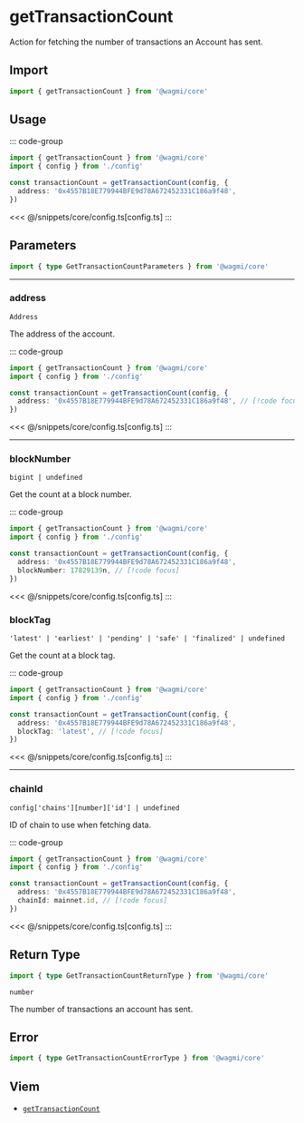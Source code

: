 <script setup>
const packageName = '@wagmi/core'
const actionName = 'getTransactionCount'
const typeName = 'GetTransactionCount'
</script>

# getTransactionCount

Action for fetching the number of transactions an Account has sent.

## Import

```ts
import { getTransactionCount } from '@wagmi/core'
```

## Usage

::: code-group
```ts [index.ts]
import { getTransactionCount } from '@wagmi/core'
import { config } from './config'

const transactionCount = getTransactionCount(config, {
  address: '0x4557B18E779944BFE9d78A672452331C186a9f48',
})
```
<<< @/snippets/core/config.ts[config.ts]
:::

## Parameters

```ts
import { type GetTransactionCountParameters } from '@wagmi/core'
```

---

### address

`Address`

The address of the account.

::: code-group
```ts [index.ts]
import { getTransactionCount } from '@wagmi/core'
import { config } from './config'

const transactionCount = getTransactionCount(config, {
  address: '0x4557B18E779944BFE9d78A672452331C186a9f48', // [!code focus]
})
```
<<< @/snippets/core/config.ts[config.ts]
:::

---

### blockNumber

`bigint | undefined`

Get the count at a block number.

::: code-group
```ts [index.ts]
import { getTransactionCount } from '@wagmi/core'
import { config } from './config'

const transactionCount = getTransactionCount(config, {
  address: '0x4557B18E779944BFE9d78A672452331C186a9f48',
  blockNumber: 17829139n, // [!code focus]
})
```
<<< @/snippets/core/config.ts[config.ts]
:::

### blockTag

`'latest' | 'earliest' | 'pending' | 'safe' | 'finalized' | undefined`

Get the count at a block tag.

::: code-group
```ts [index.ts]
import { getTransactionCount } from '@wagmi/core'
import { config } from './config'

const transactionCount = getTransactionCount(config, {
  address: '0x4557B18E779944BFE9d78A672452331C186a9f48',
  blockTag: 'latest', // [!code focus]
})
```
<<< @/snippets/core/config.ts[config.ts]
:::

---

### chainId

`config['chains'][number]['id'] | undefined`

ID of chain to use when fetching data.

::: code-group
```ts [index.ts]
import { getTransactionCount } from '@wagmi/core'
import { config } from './config'

const transactionCount = getTransactionCount(config, {
  address: '0x4557B18E779944BFE9d78A672452331C186a9f48',
  chainId: mainnet.id, // [!code focus]
})
```
<<< @/snippets/core/config.ts[config.ts]
:::


## Return Type

```ts
import { type GetTransactionCountReturnType } from '@wagmi/core'
```

`number`

The number of transactions an account has sent.

## Error

```ts
import { type GetTransactionCountErrorType } from '@wagmi/core'
```

<!--@include: @shared/query-imports.md-->

## Viem

- [`getTransactionCount`](https://viem.sh/docs/actions/public/getTransactionCount)
